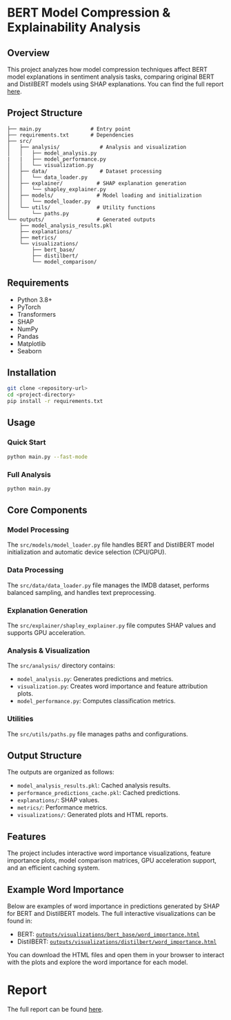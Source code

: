 # BERT Model Compression & Explainability Analysis

## Overview
This project analyzes how model compression techniques affect BERT model explanations in sentiment analysis tasks, comparing original BERT and DistilBERT models using SHAP explanations. You can find the full report [here](The%20Impact%20of%20Compression%20on%20Explanation.pdf).

## Project Structure
```
├── main.py                # Entry point
├── requirements.txt       # Dependencies
├── src/
│   ├── analysis/             # Analysis and visualization
│   │   ├── model_analysis.py
|   |   ├── model_performance.py
│   │   └── visualization.py
│   ├── data/                 # Dataset processing
│   │   └── data_loader.py
│   ├── explainer/           # SHAP explanation generation
│   │   └── shapley_explainer.py
│   ├── models/              # Model loading and initialization
│   │   └── model_loader.py
│   └── utils/               # Utility functions
│       └── paths.py
└── outputs/                 # Generated outputs
    ├── model_analysis_results.pkl
    ├── explanations/
    ├── metrics/
    └── visualizations/
        ├── bert_base/
        ├── distilbert/
        └── model_comparison/
```

## Requirements
- Python 3.8+
- PyTorch
- Transformers
- SHAP
- NumPy
- Pandas
- Matplotlib
- Seaborn

## Installation
```bash
git clone <repository-url>
cd <project-directory>
pip install -r requirements.txt
```

## Usage
### Quick Start
```bash
python main.py --fast-mode
```

### Full Analysis
```bash
python main.py
```

## Core Components

### Model Processing
The `src/models/model_loader.py` file handles BERT and DistilBERT model initialization and automatic device selection (CPU/GPU).

### Data Processing
The `src/data/data_loader.py` file manages the IMDB dataset, performs balanced sampling, and handles text preprocessing.

### Explanation Generation
The `src/explainer/shapley_explainer.py` file computes SHAP values and supports GPU acceleration.

### Analysis & Visualization
The `src/analysis/` directory contains:
- `model_analysis.py`: Generates predictions and metrics.
- `visualization.py`: Creates word importance and feature attribution plots.
- `model_performance.py`: Computes classification metrics.

### Utilities
The `src/utils/paths.py` file manages paths and configurations.

## Output Structure
The outputs are organized as follows:
- `model_analysis_results.pkl`: Cached analysis results.
- `performance_predictions_cache.pkl`: Cached predictions.
- `explanations/`: SHAP values.
- `metrics/`: Performance metrics.
- `visualizations/`: Generated plots and HTML reports.

## Features
The project includes interactive word importance visualizations, feature importance plots, model comparison matrices, GPU acceleration support, and an efficient caching system.

## Example Word Importance
Below are examples of word importance in predictions generated by SHAP for BERT and DistilBERT models. The full interactive visualizations can be found in:

- BERT: [`outputs/visualizations/bert_base/word_importance.html`](outputs/visualizations/bert_base/word_importance.html)
- DistilBERT: [`outputs/visualizations/distilbert/word_importance.html`](outputs/visualizations/distilbert/word_importance.html)

You can download the HTML files and open them in your browser to interact with the plots and explore the word importance for each model.

# Report
The full report can be found [here](The%20Impact%20of%20Compression%20on%20Explanation.pdf).